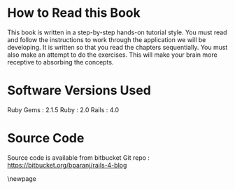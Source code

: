 # How to Read this Book #

This book is written in a step-by-step hands-on tutorial style. You must read and follow the instructions to work through the application we will be developing. It is written so that you read the chapters sequentially. You must also make an attempt to do the exercises. This will make your brain more receptive to absorbing the concepts.


# Software Versions Used #

 Ruby Gems : 2.1.5
 Ruby      : 2.0
 Rails     : 4.0
 
# Source Code #

Source code is available from bitbucket Git repo : https://bitbucket.org/bparanj/rails-4-blog
 
\newpage




